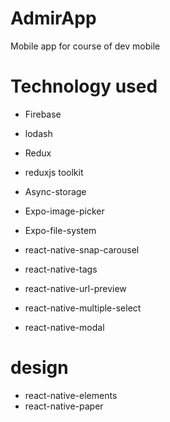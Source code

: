 # AdmirApp
Mobile app for course of dev mobile

# Technology used

- Firebase
- lodash
- Redux
- reduxjs toolkit
- Async-storage
- Expo-image-picker
- Expo-file-system

- react-native-snap-carousel
- react-native-tags
- react-native-url-preview
- react-native-multiple-select
- react-native-modal

# design

- react-native-elements
- react-native-paper
